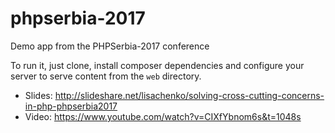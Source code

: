 # phpserbia-2017
Demo app from the PHPSerbia-2017 conference

To run it, just clone, install composer dependencies and configure your server to serve content from the `web` directory.

 - Slides: http://slideshare.net/lisachenko/solving-cross-cutting-concerns-in-php-phpserbia2017
 - Video: https://www.youtube.com/watch?v=CIXfYbnom6s&t=1048s
